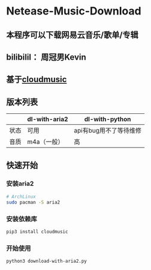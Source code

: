# Netease-Music-Download
## 本程序可以下载网易云音乐/歌单/专辑
## bilibilil： 周冠男Kevin
## 基于[cloudmusic](https://github.com/p697/cloudmusic)
## 版本列表
|      | dl-with-aria2 | dl-with-python         |
| --   | ---           | ---                    |
| 状态 | 可用          | api有bug用不了等待维修 |
| 音质 | m4a（一般）   | 高                     |
## 快速开始
### 安装aria2
```bash
# ArchLinux
sudo pacman -S aria2
```
### 安装依赖库
```bash
pip3 install cloudmusic
```
### 开始使用
```bash
python3 download-with-aria2.py
```
